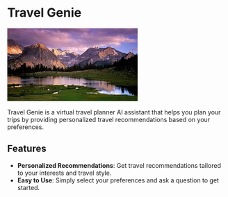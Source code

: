 # Travel Genie

![Travel Genie Banner](travel.jpg)

Travel Genie is a virtual travel planner AI assistant that helps you plan your trips by providing personalized travel recommendations based on your preferences.

## Features

- **Personalized Recommendations**: Get travel recommendations tailored to your interests and travel style.
- **Easy to Use**: Simply select your preferences and ask a question to get started.
